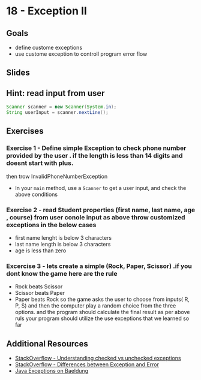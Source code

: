 # 18 - Exception II

<Teacher name="Ahmed"></Teacher>

## Goals
- define custome exceptions
- use custome exception to controll program error flow


## Slides
<GoogleSlides src="https://docs.google.com/presentation/d/1mwZrQB23vDYbxyCAYoI9ohjCvNuAnnDyMzc0hf7KLGo/edit?usp=sharing/embed?start=false&loop=false&delayms=3000"></GoogleSlides>


## Hint: read input from user
```java
Scanner scanner = new Scanner(System.in);
String userInput = scanner.nextLine();
```
## Exercises

### Exercise 1 - Define  simple Exception to check phone number provided by the user . if the length is less than 14 digits and doesnt start with plus.
then trow InvalidPhoneNumberException
- In your `main` method, use a `Scanner` to get a user input, and check the above conditions

### Exercise 2 - read Student properties (first name, last name, age , course) from user conole input as above throw customized exceptions in the below cases
 - first name lenght is below 3 characters
 - last name length is below 3 characters
 - age is less than zero

### Excercise 3 - lets create a simple (Rock, Paper, Scissor) .if you dont know the game here are the rule 
 - Rock beats Scissor
 - Scissor beats Paper
 - Paper beats Rock
so the game asks the user to choose from inputs( R, P, S) and then the computer play a random choice from the three options. and the program should calculate the final result as per above ruls
your program should utilize the use exceptions that we learned so far

## Additional Resources

- [StackOverflow - Understanding checked vs unchecked exceptions](https://stackoverflow.com/questions/6115896/understanding-checked-vs-unchecked-exceptions-in-java)
- [StackOverflow - Differences between Exception and Error](https://stackoverflow.com/questions/912334/differences-between-exception-and-error)
- [Java Exceptions on Baeldung](https://www.baeldung.com/java-exceptions)
